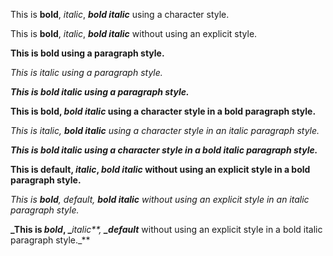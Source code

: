 This is **bold**, _italic_, **_bold italic_** using a character style\.

This is **bold**, _italic_, **_bold italic_** without using an explicit style\.



**This is bold using a paragraph style\.**

_This is italic using a paragraph style\._

**_This is bold italic using a paragraph style\._**



**This is bold, _bold italic_ using a character style in a bold paragraph style\.**

_This is italic, **bold italic** using a character style in an italic paragraph style\._

**_This is bold italic using a character style in a bold italic paragraph style\._**



**This is **default**, **_italic_**, _bold italic_ without using an explicit style in a bold paragraph style\.**

_This is _**bold**_, _default_, **bold italic** without using an explicit style in an italic paragraph style\._

**_This is _bold_, _**_italic**, **_default**_ without using an explicit style in a bold italic paragraph style\._**

